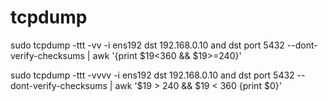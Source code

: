 
# tcpdump

sudo tcpdump -ttt -vv -i ens192 dst 192.168.0.10 and dst port 5432  --dont-verify-checksums | awk '{print $19<360 && $19>=240}'

sudo tcpdump -ttt -vvvv -i ens192 dst 192.168.0.10 and dst port 5432  --dont-verify-checksums | awk '$19 > 240 && $19 < 360 {print $0}'
